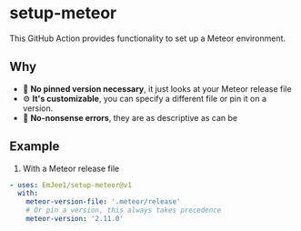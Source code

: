# setup-meteor

This GitHub Action provides functionality to set up a Meteor environment.

## Why

- 📌 **No pinned version necessary**, it just looks at your Meteor release file
- ⚙️ **It's customizable**, you can specify a different file or pin it on a version.
- 🚫 **No-nonsense errors**, they are as descriptive as can be

## Example

1. With a Meteor release file

```yml
- uses: EmJee1/setup-meteor@v1
  with:
    meteor-version-file: '.meteor/release'
    # Or pin a version, this always takes precedence
    meteor-version: '2.11.0'
```
